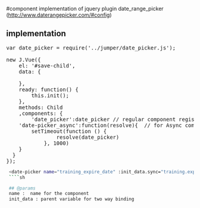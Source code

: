 #component implementation of jquery plugin date_range_picker (http://www.daterangepicker.com/#config)

## implementation 
<pre>
var date_picker = require('../jumper/date_picker.js');

new J.Vue({
	el: '#save-child',
	data: {
		
	},
	ready: function() {
		this.init();
	},
	methods: Child
	,components: {
		'date_picker':date_picker // regular component registration
    'date-picker_async':function(resolve){  // for Async component registration
    	setTimeout(function () {
			    resolve(date_picker)
			}, 1000)
    }
  }
});
</pre>

````sh
 <date-picker name="training_expire_date" :init_data.sync="training.expire_date" ></date-picker>
 ````sh

 ## @params
 name :  name for the component
 init_data : parent variable for two way binding